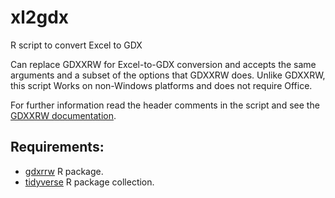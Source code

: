 # xl2gdx

R script to convert Excel to GDX

 Can replace GDXXRW for Excel-to-GDX conversion and accepts the same arguments and a subset of the options that GDXXRW does. Unlike GDXXRW, this script Works on non-Windows platforms and does not require Office.

For further information read the header comments in the script and see the [GDXXRW documentation](https://www.gams.com/latest/docs/T_GDXXRW.html).

## Requirements:
* [gdxrrw](https://www.gams.com/latest/docs/T_GDXRRW.html) R package.
* [tidyverse](https://www.tidyverse.org/) R package collection.
